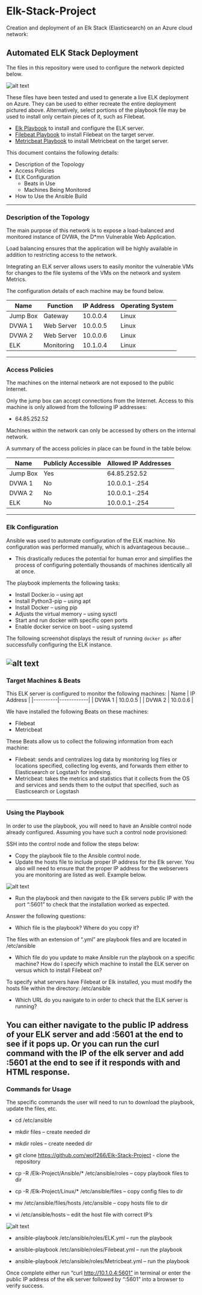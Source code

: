 # Elk-Stack-Project
Creation and deployment of an Elk Stack (Elasticsearch) on an Azure cloud network:

## Automated ELK Stack Deployment

The files in this repository were used to configure the network depicted below.

![alt text](https://github.com/wolf266/Elk-Stack-Project/blob/main/Diagrams/Project1.jpg)

These files have been tested and used to generate a live ELK deployment on Azure. They can be used to either recreate the entire deployment pictured above. Alternatively, select portions of the playbook file may be used to install only certain pieces of it, such as Filebeat.

- [Elk Playbook](https://github.com/wolf266/Elk-Stack-Project/blob/main/Ansible/ELK.yml) to install and configure the ELK server.
- [Filebeat Playbook](https://github.com/wolf266/Elk-Stack-Project/blob/main/Ansible/Filebeat.yml) to install Filebeat on the target server.
- [Metricbeat Playbook](https://github.com/wolf266/Elk-Stack-Project/blob/main/Ansible/Metricbeat.yml) to install Metricbeat on the target server.

This document contains the following details:
- Description of the Topology
- Access Policies
- ELK Configuration
  - Beats in Use
  - Machines Being Monitored
- How to Use the Ansible Build
---
### Description of the Topology

The main purpose of this network is to expose a load-balanced and monitored instance of DVWA, the D*mn Vulnerable Web Application.

Load balancing ensures that the application will be highly available in addition to restricting access to the network.

Integrating an ELK server allows users to easily monitor the vulnerable VMs for changes to the file systems of the VMs on the network and system Metrics.

The configuration details of each machine may be found below.

| Name     | Function | IP Address | Operating System |
|----------|----------|------------|------------------|
| Jump Box | Gateway  | 10.0.0.4   | Linux            |
| DVWA 1   |Web Server| 10.0.0.5   | Linux            |
| DVWA 2   |Web Server| 10.0.0.6   | Linux            |
| ELK      |Monitoring| 10.1.0.4   | Linux            |
---
### Access Policies

The machines on the internal network are not exposed to the public Internet. 

Only the jump box can accept connections from the Internet. Access to this machine is only allowed from the following IP addresses: 
- 64.85.252.52

Machines within the network can only be accessed by others on the internal network.

A summary of the access policies in place can be found in the table below.

| Name     | Publicly Accessible | Allowed IP Addresses |
|----------|---------------------|----------------------|
| Jump Box | Yes                 | 64.85.252.52         |
| DVWA 1   | No                  | 10.0.0.1-.254        |
| DVWA 2   | No                  | 10.0.0.1-.254        |
| ELK      | No                  | 10.0.0.1-.254        |
---
### Elk Configuration

Ansible was used to automate configuration of the ELK machine. No configuration was performed manually, which is advantageous because...
- This drastically reduces the potential for human error and simplifies the process of configuring potentially thousands of machines identically all at once.

The playbook implements the following tasks:
- Install Docker.io – using apt
- Install Python3-pip – using apt
- Install Docker – using pip
- Adjusts the virtual memory – using sysctl
- Start and run docker with specific open ports
- Enable docker service on boot – using systemd

The following screenshot displays the result of running `docker ps` after successfully configuring the ELK instance.

![alt text](https://github.com/wolf266/Elk-Stack-Project/blob/main/Images/ELk.jpg)
---
### Target Machines & Beats
This ELK server is configured to monitor the following machines:
| Name     | IP Address |
|----------|------------|
| DVWA 1   | 10.0.0.5   |
| DVWA 2   | 10.0.0.6   |

We have installed the following Beats on these machines:
- Filebeat
- Metricbeat

These Beats allow us to collect the following information from each machine:
- Filebeat: sends and centralizes log data by monitoring log files or locations specified, collecting log events, and forwards them either to Elasticsearch or Logstash for indexing.
- Metricbeat: takes the metrics and statistics that it collects from the OS and services and sends them to the output that specified, such as Elasticsearch or Logstash
---
### Using the Playbook
In order to use the playbook, you will need to have an Ansible control node already configured. Assuming you have such a control node provisioned: 

SSH into the control node and follow the steps below:
- Copy the playbook file to the Ansible control node.
- Update the hosts file to include proper IP address for the Elk server.  You also will need to ensure that the proper IP address for the webservers you are monitoring are listed as well.  Example below.

![alt text](https://github.com/wolf266/Elk-Stack-Project/blob/main/Images/hosts.jpg "Example proprties")

- Run the playbook and then navigate to the Elk servers public IP with the port “:5601” to check that the installation worked as expected.

Answer the following questions:
- Which file is the playbook? Where do you copy it?

The files with an extension of “.yml” are playbook files and are located in /etc/ansible

- Which file do you update to make Ansible run the playbook on a specific machine? How do I specify which machine to install the ELK server on versus which to install Filebeat on?

To specify what servers have Filebeat or Elk installed, you must modify the hosts file within the directory: /etc/ansible

- Which URL do you navigate to in order to check that the ELK server is running?

You can either navigate to the public IP address of your ELK server and add :5601 at the end to see if it pops up.
Or you can run the curl command with the IP of the elk server and add :5601 at the end to see if it responds with and HTML response.
---
### Commands for Usage
The specific commands the user will need to run to download the playbook, update the files, etc.

- cd /etc/ansible

- mkdir files – create needed dir
- mkdir roles – create needed dir

- git clone https://github.com/wolf266/Elk-Stack-Project - clone the repository

- cp -R /Elk-Project/Ansible/* /etc/ansible/roles – copy playbook files to dir

- cp -R /Elk-Project/Linux/* /etc/ansible/files – copy config files to dir

- mv /etc/ansible/files/hosts /etc/ansible – copy hosts file to dir

- vi /etc/ansible/hosts – edit the host file with correct IP’s

![alt text](https://github.com/wolf266/Elk-Stack-Project/blob/main/Images/hosts.jpg "Example proprties")

- ansible-playbook /etc/ansible/roles/ELK.yml – run the playbook

- ansible-playbook /etc/ansible/roles/Filebeat.yml – run the playbook

- ansible-playbook /etc/ansible/roles/Metricbeat.yml – run the playbook

Once complete either run “curl http://10.1.0.4:5601” in terminal or enter the public IP address of the elk server followed by “:5601” into a browser to verify success.

